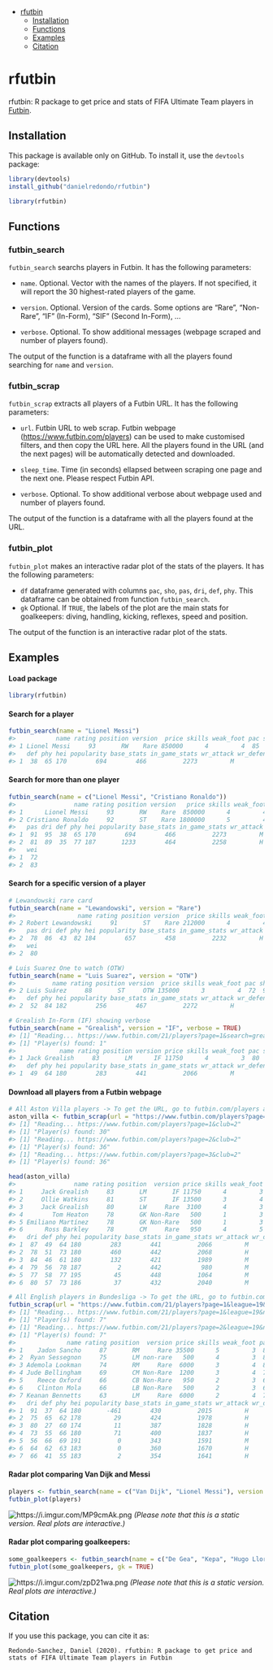   - [rfutbin](#rfutbin)
      - [Installation](#installation)
      - [Functions](#functions)
      - [Examples](#examples)
      - [Citation](#citation)

# rfutbin

rfutbin: R package to get price and stats of FIFA Ultimate Team players
in [Futbin](https://www.futbin.com).

## Installation

This package is available only on GitHub. To install it, use the
`devtools` package:

``` r
library(devtools)
install_github("danielredondo/rfutbin")

library(rfutbin)
```

## Functions

### futbin\_search

`futbin_search` searchs players in Futbin. It has the following
parameters:

  - `name`. Optional. Vector with the names of the players. If not
    specified, it will report the 30 highest-rated players of the game.

  - `version`. Optional. Version of the cards. Some options are “Rare”,
    “Non-Rare”, “IF” (In-Form), “SIF” (Second In-Form), …

  - `verbose`. Optional. To show additional messages (webpage scraped
    and number of players found).

The output of the function is a dataframe with all the players found
searching for `name` and `version`.

### futbin\_scrap

`futbin_scrap` extracts all players of a Futbin URL. It has the
following parameters:

  - `url`. Futbin URL to web scrap. Futbin webpage
    (<https://www.futbin.com/players>) can be used to make customised
    filters, and then copy the URL here. All the players found in the
    URL (and the next pages) will be automatically detected and
    downloaded.

  - `sleep_time`. Time (in seconds) ellapsed between scraping one page
    and the next one. Please respect Futbin API.

  - `verbose`. Optional. To show additional verbose about webpage used
    and number of players found.

The output of the function is a dataframe with all the players found at
the URL.

### futbin\_plot

`futbin_plot` makes an interactive radar plot of the stats of the
players. It has the following parameters:

  - `df` dataframe generated with columns `pac`, `sho`, `pas`, `dri`,
    `def`, `phy`. This dataframe can be obtained from function
    `futbin_search`.
  - `gk` Optional. If `TRUE`, the labels of the plot are the main stats
    for goalkeepers: diving, handling, kicking, reflexes, speed and
    position.

The output of the function is an interactive radar plot of the stats.

## Examples

#### Load package

``` r
library(rfutbin)
```

#### Search for a player

``` r
futbin_search(name = "Lionel Messi")
#>           name rating position version  price skills weak_foot pac sho pas dri
#> 1 Lionel Messi     93       RW    Rare 850000      4         4  85  92  91  95
#>   def phy hei popularity base_stats in_game_stats wr_attack wr_defense wei
#> 1  38  65 170        694        466          2273         M          L  72
```

#### Search for more than one player

``` r
futbin_search(name = c("Lionel Messi", "Cristiano Ronaldo"))
#>                name rating position version   price skills weak_foot pac sho
#> 1      Lionel Messi     93       RW    Rare  850000      4         4  85  92
#> 2 Cristiano Ronaldo     92       ST    Rare 1800000      5         4  89  93
#>   pas dri def phy hei popularity base_stats in_game_stats wr_attack wr_defense
#> 1  91  95  38  65 170        694        466          2273         M          L
#> 2  81  89  35  77 187       1233        464          2258         H          L
#>   wei
#> 1  72
#> 2  83
```

#### Search for a specific version of a player

``` r
# Lewandowski rare card
futbin_search(name = "Lewandowski", version = "Rare")
#>                 name rating position version  price skills weak_foot pac sho
#> 2 Robert Lewandowski     91       ST    Rare 212000      4         4  78  91
#>   pas dri def phy hei popularity base_stats in_game_stats wr_attack wr_defense
#> 2  78  86  43  82 184        657        458          2232         H          M
#>   wei
#> 2  80
```

``` r
# Luis Suarez One to watch (OTW)
futbin_search(name = "Luis Suarez", version = "OTW")
#>          name rating position version  price skills weak_foot pac sho pas dri
#> 2 Luis Suárez     88       ST     OTW 135000      3         4  72  91  84  84
#>   def phy hei popularity base_stats in_game_stats wr_attack wr_defense wei
#> 2  52  84 182        256        467          2272         H          M  86
```

``` r
# Grealish In-Form (IF) showing verbose
futbin_search(name = "Grealish", version = "IF", verbose = TRUE)
#> [1] "Reading... https://www.futbin.com/21/players?page=1&search=grealish"
#> [1] "Player(s) found: 1"
#>            name rating position version price skills weak_foot pac sho pas dri
#> 1 Jack Grealish     83       LM      IF 11750      4         3  80  77  84  87
#>   def phy hei popularity base_stats in_game_stats wr_attack wr_defense wei
#> 1  49  64 180        283        441          2066         M          M  68
```

#### Download all players from a Futbin webpage

``` r
# All Aston Villa players -> To get the URL, go to futbin.com/players and filter
aston_villa <- futbin_scrap(url = "https://www.futbin.com/players?page=1&club=2")
#> [1] "Reading... https://www.futbin.com/players?page=1&club=2"
#> [1] "Player(s) found: 30"
#> [1] "Reading... https://www.futbin.com/players?page=2&club=2"
#> [1] "Player(s) found: 36"
#> [1] "Reading... https://www.futbin.com/players?page=3&club=2"
#> [1] "Player(s) found: 36"

head(aston_villa)
#>                name rating position  version price skills weak_foot pac sho pas
#> 1     Jack Grealish     83       LM       IF 11750      4         3  80  77  84
#> 2     Ollie Watkins     81       ST       IF 13500      3         4  88  79  73
#> 3     Jack Grealish     80       LW     Rare  3100      4         3  76  74  80
#> 4        Tom Heaton     78       GK Non-Rare   500      1         3  78  77  74
#> 5 Emiliano Martínez     78       GK Non-Rare   500      1         3  78  80  78
#> 6      Ross Barkley     78       CM     Rare   950      4         5  70  74  78
#>   dri def phy hei popularity base_stats in_game_stats wr_attack wr_defense wei
#> 1  87  49  64 180        283        441          2066         M          M  68
#> 2  78  51  73 180        460        442          2068         H          H  70
#> 3  84  46  61 180        132        421          1989         M          M  68
#> 4  79  56  78 187          2        442           980         M          M  92
#> 5  77  58  77 195         45        448          1064         M          M    
#> 6  80  57  73 186         37        432          2040         M          M  87
```

``` r
# All English players in Bundesliga -> To get the URL, go to futbin.com/players and filter
futbin_scrap(url = "https://www.futbin.com/21/players?page=1&league=19&nation=14")
#> [1] "Reading... https://www.futbin.com/21/players?page=1&league=19&nation=14"
#> [1] "Player(s) found: 7"
#> [1] "Reading... https://www.futbin.com/21/players?page=2&league=19&nation=14"
#> [1] "Player(s) found: 7"
#>              name rating position  version price skills weak_foot pac sho pas
#> 1    Jadon Sancho     87       RM     Rare 35500      5         3  83  74  81
#> 2  Ryan Sessegnon     75       LM non-rare   500      4         3  86  67  69
#> 3 Ademola Lookman     74       RM     Rare  6000      3         4  82  72  66
#> 4 Jude Bellingham     69       CM Non-Rare  1200      3         4  77  65  64
#> 5    Reece Oxford     66       CB Non-Rare   950      2         3  67  33  52
#> 6    Clinton Mola     66       LB Non-Rare   500      2         3  68  40  63
#> 7 Keanan Bennetts     63       LM     Rare  6000      2         4  75  59  58
#>   dri def phy hei popularity base_stats in_game_stats wr_attack wr_defense wei
#> 1  91  37  64 180       -461        430          2015         H          M  76
#> 2  75  65  62 178         29        424          1978         H          M  71
#> 3  80  27  60 174         11        387          1828         H          M  71
#> 4  73  55  66 180         71        400          1837         H          M  72
#> 5  56  66  69 191          0        343          1591         M          M  78
#> 6  64  62  63 183          0        360          1670         H          L  78
#> 7  66  41  55 183          2        354          1641         H          M  73
```

#### Radar plot comparing Van Dijk and Messi

``` r
players <- futbin_search(name = c("Van Dijk", "Lionel Messi"), version = "Rare")
futbin_plot(players)
```

![<https://i.imgur.com/MP9cmAk.png>](https://i.imgur.com/MP9cmAk.png)
*(Please note that this is a static version. Real plots are
interactive.)*

#### Radar plot comparing goalkeepers:

``` r
some_goalkeepers <- futbin_search(name = c("De Gea", "Kepa", "Hugo Lloris"), version = "Rare")
futbin_plot(some_goalkeepers, gk = TRUE)
```

![<https://i.imgur.com/zpD21wa.png>](https://i.imgur.com/zpD21wa.png)
*(Please note that this is a static version. Real plots are
interactive.)*

## Citation

If you use this package, you can cite it as:

    Redondo-Sanchez, Daniel (2020). rfutbin: R package to get price and stats of FIFA Ultimate Team players in Futbin
